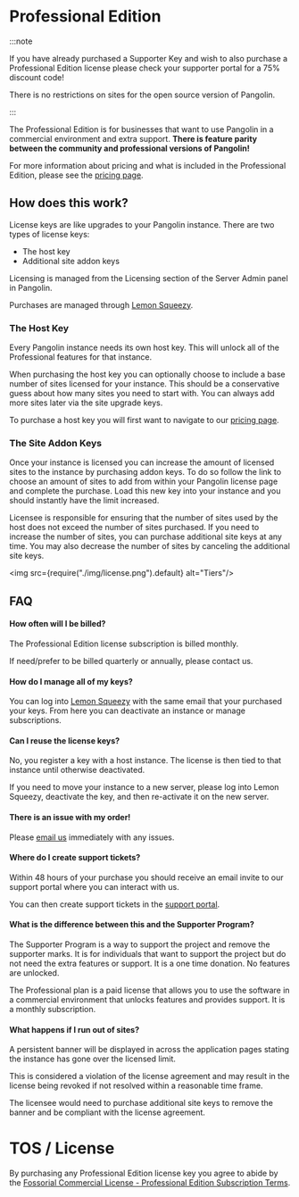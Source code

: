 # Professional Edition

:::note

If you have already purchased a Supporter Key and wish to also purchase a Professional Edition license please check your supporter portal for a 75% discount code!

There is no restrictions on sites for the open source version of Pangolin.

:::

The Professional Edition is for businesses that want to use Pangolin in a commercial environment and extra support. **There is feature parity between the community and professional versions of Pangolin!**

For more information about pricing and what is included in the Professional Edition, please see the [pricing page](/pricing).

## How does this work?

License keys are like upgrades to your Pangolin instance. There are two types of license keys:

- The host key
- Additional site addon keys

Licensing is managed from the Licensing section of the Server Admin panel in Pangolin.

Purchases are managed through [Lemon Squeezy](https://app.lemonsqueezy.com/).

### The Host Key

Every Pangolin instance needs its own host key. This will unlock all of the Professional features for that instance.

When purchasing the host key you can optionally choose to include a base number of sites licensed for your instance. This should be a conservative guess about how many sites you need to start with. You can always add more sites later via the site upgrade keys.

To purchase a host key you will first want to navigate to our [pricing page](/pricing).

### The Site Addon Keys

Once your instance is licensed you can increase the amount of licensed sites to the instance by purchasing addon keys. To do so follow the link to choose an amount of sites to add from within your Pangolin license page and complete the purchase. Load this new key into your instance and you should instantly have the limit increased.

Licensee is responsible for ensuring that the number of sites used by the host does not exceed the number of sites purchased. If you need to increase the number of sites, you can purchase additional site keys at any time. You may also decrease the number of sites by canceling the additional site keys.

<img src={require("./img/license.png").default} alt="Tiers"/>

## FAQ

#### How often will I be billed?

The Professional Edition license subscription is billed monthly.

If need/prefer to be billed quarterly or annually, please contact us.

#### How do I manage all of my keys?

You can log into [Lemon Squeezy](https://app.lemonsqueezy.com/my-orders/) with the same email that your purchased your keys. From here you can deactivate an instance or manage subscriptions.

#### Can I reuse the license keys?

No, you register a key with a host instance. The license is then tied to that instance until otherwise deactivated.

If you need to move your instance to a new server, please log into Lemon Squeezy, deactivate the key, and then re-activate it on the new server.

#### There is an issue with my order!

Please [email us](mailto:numbat@fossorial.io) immediately with any issues.

#### Where do I create support tickets?

Within 48 hours of your purchase you should receive an email invite to our support portal where you can interact with us.

You can then create support tickets in the [support portal](https://support.fossorial.io/).

#### What is the difference between this and the Supporter Program?

The Supporter Program is a way to support the project and remove the supporter marks. It is for individuals that want to support the project but do not need the extra features or support. It is a one time donation. No features are unlocked.

The Professional plan is a paid license that allows you to use the software in a commercial environment that unlocks features and provides support. It is a monthly subscription.

#### What happens if I run out of sites?

A persistent banner will be displayed in across the application pages stating the instance has gone over the licensed limit.

This is considered a violation of the license agreement and may result in the license being revoked if not resolved within a reasonable time frame.

The licensee would need to purchase additional site keys to remove the banner and be compliant with the license agreement.

# TOS / License

By purchasing any Professional Edition license key you agree to abide by the [Fossorial Commercial License - Professional Edition Subscription Terms](https://fossorial.io/license.html).
